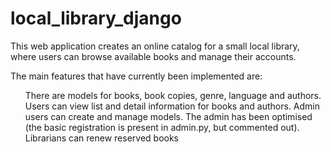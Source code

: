 # local_library_django

This web application creates an online catalog for a small local library, where users can browse available books and manage their accounts.

The main features that have currently been implemented are:
<ul>
There are models for books, book copies, genre, language and authors.
Users can view list and detail information for books and authors.
Admin users can create and manage models. The admin has been optimised (the basic registration is present in admin.py, but commented out).
Librarians can renew reserved books
</ul>

